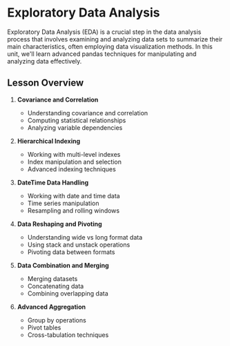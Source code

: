 # Exploratory Data Analysis

Exploratory Data Analysis (EDA) is a crucial step in the data analysis process that involves examining and analyzing data sets to summarize their main characteristics, often employing data visualization methods. In this unit, we'll learn advanced pandas techniques for manipulating and analyzing data effectively.

## Lesson Overview

1. **Covariance and Correlation**

   - Understanding covariance and correlation
   - Computing statistical relationships
   - Analyzing variable dependencies

1. **Hierarchical Indexing**

   - Working with multi-level indexes
   - Index manipulation and selection
   - Advanced indexing techniques

1. **DateTime Data Handling**

   - Working with date and time data
   - Time series manipulation
   - Resampling and rolling windows

1. **Data Reshaping and Pivoting**

   - Understanding wide vs long format data
   - Using stack and unstack operations
   - Pivoting data between formats

1. **Data Combination and Merging**

   - Merging datasets
   - Concatenating data
   - Combining overlapping data

1. **Advanced Aggregation**
   - Group by operations
   - Pivot tables
   - Cross-tabulation techniques
